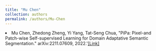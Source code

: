 ```yaml
---
title: "Mu Chen"
collection: authors
permalink: /authors/Mu-Chen
---
```

 <li> Mu Chen,  Zhedong Zheng,  Yi Yang,  Tat-Seng Chua, &quot;PiPa: Pixel-and Patch-wise Self-supervised Learning for Domain Adaptative Semantic Segmentation.&quot; arXiv:2211.07609, 2022.'<a href='https://zdzheng.xyz/publication/PiPa-Pix2022'>[Link]</a> </li>